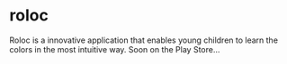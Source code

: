 # roloc
Roloc is a innovative application that enables young children to learn the colors in the most intuitive way. Soon on the Play Store...
